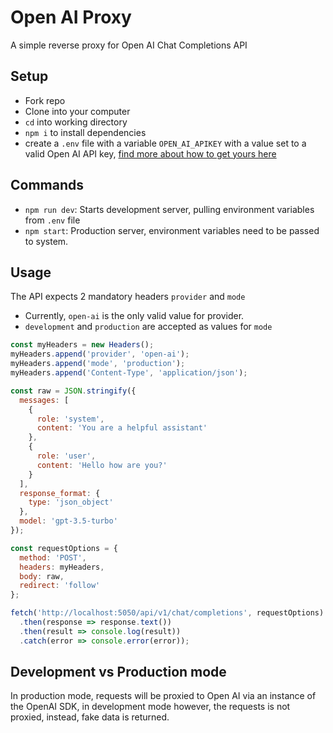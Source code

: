 # Open AI Proxy

A simple reverse proxy for Open AI Chat Completions API

## Setup

- Fork repo
- Clone into your computer
- `cd` into working directory
- `npm i` to install dependencies
- create a `.env` file with a variable `OPEN_AI_APIKEY` with a value set to a valid Open AI API key, [find more about how to get yours here](https://platform.openai.com/api-keys)

## Commands

- `npm run dev`: Starts development server, pulling environment variables from `.env` file
- `npm start`: Production server, environment variables need to be passed to system.

## Usage

The API expects 2 mandatory headers `provider` and `mode`

- Currently, `open-ai` is the only valid value for provider.
- `development` and `production` are accepted as values for `mode`

```javascript
const myHeaders = new Headers();
myHeaders.append('provider', 'open-ai');
myHeaders.append('mode', 'production');
myHeaders.append('Content-Type', 'application/json');

const raw = JSON.stringify({
  messages: [
    {
      role: 'system',
      content: 'You are a helpful assistant'
    },
    {
      role: 'user',
      content: 'Hello how are you?'
    }
  ],
  response_format: {
    type: 'json_object'
  },
  model: 'gpt-3.5-turbo'
});

const requestOptions = {
  method: 'POST',
  headers: myHeaders,
  body: raw,
  redirect: 'follow'
};

fetch('http://localhost:5050/api/v1/chat/completions', requestOptions)
  .then(response => response.text())
  .then(result => console.log(result))
  .catch(error => console.error(error));
```

## Development vs Production mode

In production mode, requests will be proxied to Open AI via an instance of the OpenAI SDK, in development mode however, the requests is not proxied, instead, fake data is returned.
